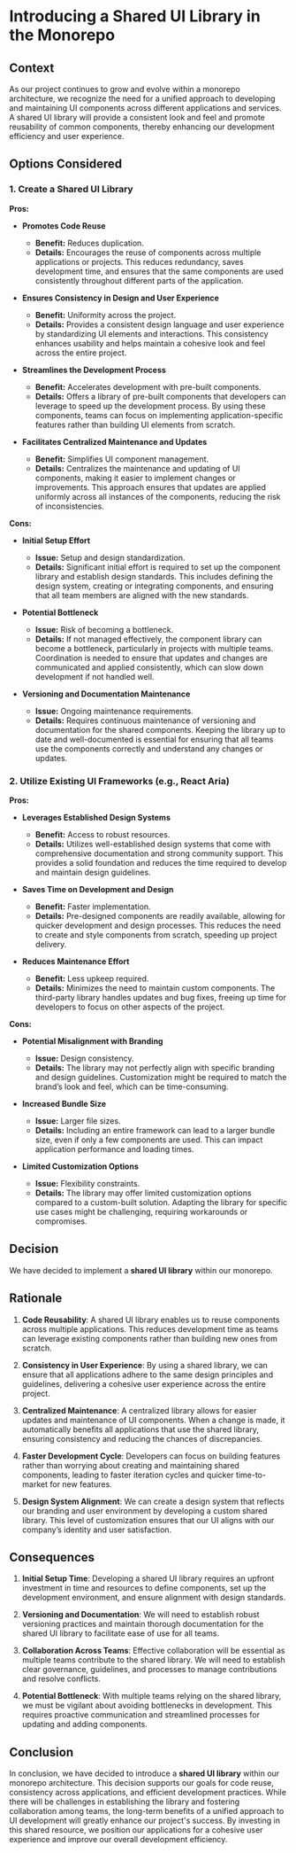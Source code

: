 # Introducing a Shared UI Library in the Monorepo

## Context

As our project continues to grow and evolve within a monorepo architecture, we recognize the need for a unified approach to developing and maintaining UI components across different applications and services. A shared UI library will provide a consistent look and feel and promote reusability of common components, thereby enhancing our development efficiency and user experience.

## Options Considered

### 1. Create a Shared UI Library

**Pros:**

- **Promotes Code Reuse**

  - **Benefit:** Reduces duplication.
  - **Details:** Encourages the reuse of components across multiple applications or projects. This reduces redundancy, saves development time, and ensures that the same components are used consistently throughout different parts of the application.

- **Ensures Consistency in Design and User Experience**

  - **Benefit:** Uniformity across the project.
  - **Details:** Provides a consistent design language and user experience by standardizing UI elements and interactions. This consistency enhances usability and helps maintain a cohesive look and feel across the entire project.

- **Streamlines the Development Process**

  - **Benefit:** Accelerates development with pre-built components.
  - **Details:** Offers a library of pre-built components that developers can leverage to speed up the development process. By using these components, teams can focus on implementing application-specific features rather than building UI elements from scratch.

- **Facilitates Centralized Maintenance and Updates**
  - **Benefit:** Simplifies UI component management.
  - **Details:** Centralizes the maintenance and updating of UI components, making it easier to implement changes or improvements. This approach ensures that updates are applied uniformly across all instances of the components, reducing the risk of inconsistencies.

**Cons:**

- **Initial Setup Effort**

  - **Issue:** Setup and design standardization.
  - **Details:** Significant initial effort is required to set up the component library and establish design standards. This includes defining the design system, creating or integrating components, and ensuring that all team members are aligned with the new standards.

- **Potential Bottleneck**

  - **Issue:** Risk of becoming a bottleneck.
  - **Details:** If not managed effectively, the component library can become a bottleneck, particularly in projects with multiple teams. Coordination is needed to ensure that updates and changes are communicated and applied consistently, which can slow down development if not handled well.

- **Versioning and Documentation Maintenance**
  - **Issue:** Ongoing maintenance requirements.
  - **Details:** Requires continuous maintenance of versioning and documentation for the shared components. Keeping the library up to date and well-documented is essential for ensuring that all teams use the components correctly and understand any changes or updates.

### 2. Utilize Existing UI Frameworks (e.g., React Aria)

**Pros:**

- **Leverages Established Design Systems**

  - **Benefit:** Access to robust resources.
  - **Details:** Utilizes well-established design systems that come with comprehensive documentation and strong community support. This provides a solid foundation and reduces the time required to develop and maintain design guidelines.

- **Saves Time on Development and Design**

  - **Benefit:** Faster implementation.
  - **Details:** Pre-designed components are readily available, allowing for quicker development and design processes. This reduces the need to create and style components from scratch, speeding up project delivery.

- **Reduces Maintenance Effort**
  - **Benefit:** Less upkeep required.
  - **Details:** Minimizes the need to maintain custom components. The third-party library handles updates and bug fixes, freeing up time for developers to focus on other aspects of the project.

**Cons:**

- **Potential Misalignment with Branding**

  - **Issue:** Design consistency.
  - **Details:** The library may not perfectly align with specific branding and design guidelines. Customization might be required to match the brand’s look and feel, which can be time-consuming.

- **Increased Bundle Size**

  - **Issue:** Larger file sizes.
  - **Details:** Including an entire framework can lead to a larger bundle size, even if only a few components are used. This can impact application performance and loading times.

- **Limited Customization Options**
  - **Issue:** Flexibility constraints.
  - **Details:** The library may offer limited customization options compared to a custom-built solution. Adapting the library for specific use cases might be challenging, requiring workarounds or compromises.

## Decision

We have decided to implement a **shared UI library** within our monorepo.

## Rationale

1.  **Code Reusability**: A shared UI library enables us to reuse components across multiple applications. This reduces development time as teams can leverage existing components rather than building new ones from scratch.

2.  **Consistency in User Experience**: By using a shared library, we can ensure that all applications adhere to the same design principles and guidelines, delivering a cohesive user experience across the entire project.

3.  **Centralized Maintenance**: A centralized library allows for easier updates and maintenance of UI components. When a change is made, it automatically benefits all applications that use the shared library, ensuring consistency and reducing the chances of discrepancies.

4.  **Faster Development Cycle**: Developers can focus on building features rather than worrying about creating and maintaining shared components, leading to faster iteration cycles and quicker time-to-market for new features.

5.  **Design System Alignment**: We can create a design system that reflects our branding and user environment by developing a custom shared library. This level of customization ensures that our UI aligns with our company’s identity and user satisfaction.

## Consequences

1.  **Initial Setup Time**: Developing a shared UI library requires an upfront investment in time and resources to define components, set up the development environment, and ensure alignment with design standards.

2.  **Versioning and Documentation**: We will need to establish robust versioning practices and maintain thorough documentation for the shared UI library to facilitate ease of use for all teams.

3.  **Collaboration Across Teams**: Effective collaboration will be essential as multiple teams contribute to the shared library. We will need to establish clear governance, guidelines, and processes to manage contributions and resolve conflicts.

4.  **Potential Bottleneck**: With multiple teams relying on the shared library, we must be vigilant about avoiding bottlenecks in development. This requires proactive communication and streamlined processes for updating and adding components.

## Conclusion

In conclusion, we have decided to introduce a **shared UI library** within our monorepo architecture. This decision supports our goals for code reuse, consistency across applications, and efficient development practices. While there will be challenges in establishing the library and fostering collaboration among teams, the long-term benefits of a unified approach to UI development will greatly enhance our project's success. By investing in this shared resource, we position our applications for a cohesive user experience and improve our overall development efficiency.
